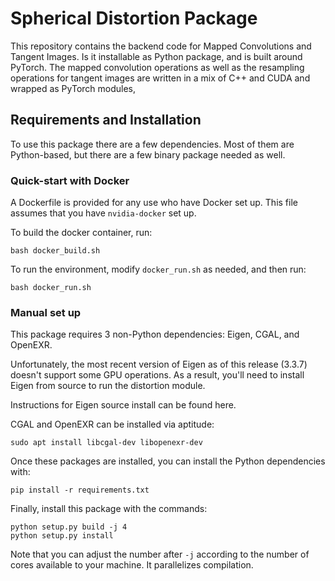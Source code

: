 # Spherical Distortion Package

This repository contains the backend code for Mapped Convolutions and Tangent Images. Is it installable as Python package, and is built around PyTorch. The mapped convolution operations as well as the resampling operations for tangent images are written in a mix of C++ and CUDA and wrapped as PyTorch modules,


## Requirements and Installation

To use this package there are a few dependencies. Most of them are Python-based, but there are a few binary package needed as well.


### Quick-start with Docker 

A Dockerfile is provided for any use who have Docker set up. This file assumes that you have `nvidia-docker` set up.

To build the docker container, run:

```
bash docker_build.sh
```

To run the environment, modify `docker_run.sh` as needed, and then run:

```
bash docker_run.sh
```

### Manual set up

This package requires 3 non-Python dependencies: Eigen, CGAL, and OpenEXR.

Unfortunately, the most recent version of Eigen as of this release (3.3.7) doesn't support some GPU operations. As a result, you'll need to install Eigen from source to run the distortion module.

Instructions for Eigen source install can be found here.

CGAL and OpenEXR can be installed via aptitude:

```
sudo apt install libcgal-dev libopenexr-dev
```

Once these packages are installed, you can install the Python dependencies with:

```
pip install -r requirements.txt
```

Finally, install this package with the commands:

```
python setup.py build -j 4
python setup.py install
```
Note that you can adjust the number after  `-j`  according to the number of cores available to your machine. It parallelizes compilation.
